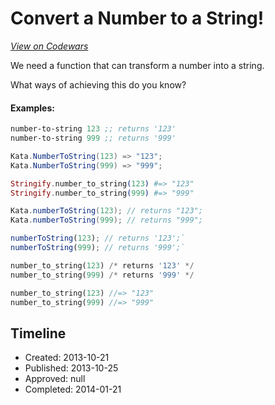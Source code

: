 # Convert a Number to a String!
[*View on Codewars*](https://www.codewars.com/kata/convert-a-number-to-a-string)

We need a function that can transform a number into a string.

What  ways of achieving this do you know?

#### Examples:

```clojure
number-to-string 123 ;; returns '123'
number-to-string 999 ;; returns '999'
```
```csharp
Kata.NumberToString(123) => "123";
Kata.NumberToString(999) => "999";
```
```elixir
Stringify.number_to_string(123) #=> "123"
Stringify.number_to_string(999) #=> "999"
```
```java
Kata.numberToString(123); // returns "123";   
Kata.numberToString(999); // returns "999";
```
```javascript
numberToString(123); // returns '123';`   
numberToString(999); // returns '999';`
```
```python
number_to_string(123) /* returns '123' */
number_to_string(999) /* returns '999' */
```
```rust
number_to_string(123) //=> "123"
number_to_string(999) //=> "999"
```



## Timeline
- Created: 2013-10-21
- Published: 2013-10-25
- Approved: null
- Completed: 2014-01-21